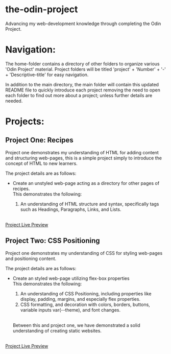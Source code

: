 # the-odin-project
<p>Advancing my web-development knowledge through completing the Odin Project.</p>

<h1>Navigation:</h1>
<p>The home-folder contains a directory of other folders to organize various 'Odin Project' material. Project folders will be titled 'project' + 'Number' + '-' + 'Descriptive-title' for easy navigation.</p>
<p>In addition to the main directory, the main folder will contain this updated README file to quickly introduce each project removing the need to open each folder to find out more about a project; unless further details are needed.</p>

<h1>Projects:</h1>
<h2>Project One: Recipes</h2>
<p>Project one demonstrates my understanding of HTML for adding content and structuring web-pages, this is a simple project simply to introduce the concept of HTML to new learners.</p>
<p>The project details are as follows:</p>
<ul>
<li><p>Create an unstyled web-page acting as a directory for other pages of recipes.<br>This demonstrates the following:</p>
<ol>
<li>An understanding of HTML structure and syntax, specifically tags such as Headings, Paragraphs, Links, and Lists.</li>
</li>
</ol>
</ul>
<br>
<a href="https://evan-alewine.github.io/the-odin-project/projectOne-Recipes/">Project Live Preview</a>
<br>
<h2>Project Two: CSS Positioning</h2>
<p>Project one demonstrates my understanding of CSS for styling web-pages and positioning content.</p>
<p>The project details are as follows:</p>
<ul>
<li><p>Create an styled web-page utilizing flex-box properties<br>This demonstrates the following:</p>
<ol>
<li>An understanding of CSS Positioning, including properties like display, padding, margins, and especially flex properties. </li>
</li>
<li>CSS formatting, and decoration with colors, borders, buttons, variable inputs var(--theme), and font changes.
</ol>
<br>
<p>Between this and project one, we have demonstrated a solid understanding of creating static websites.
</ul>
<br>
<a href="https://evan-alewine.github.io/the-odin-project/projectTwo-CSSPosition/">Project Live Preview</a>
<br>
